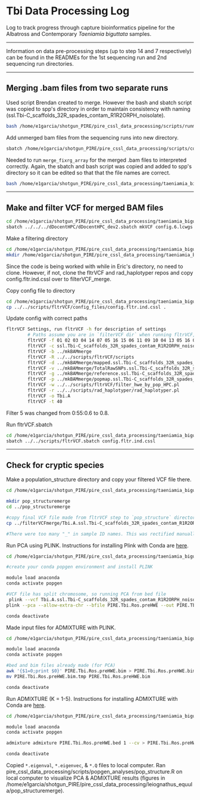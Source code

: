 # Tbi Data Processing Log

Log to track progress through capture bioinformatics pipeline for the Albatross and Contemporary *Taeniamia biguttata* samples.

---

Information on data pre-processing steps (up to step 14 and 7 respectively) can be found in the READMEs for the 1st sequencing run and 2nd sequencing run directories.

---
## Merging .bam files from two separate runs

Used script Brendan created to merge. However the bash and sbatch script was copied to spp's directory in order to maintain consistency with naming (ssl.Tbi-C_scaffolds_32R_spades_contam_R1R2ORPH_noisolate).

```sh 
bash /home/e1garcia/shotgun_PIRE/pire_cssl_data_processing/scripts/runmerge_2runs_cssl_array.bash /home/e1garcia/shotgun_PIRE/pire_cssl_data_processing/taeniamia_biguttata/ Ssp
```

Add unmerged bam files from the sequencing runs into new directory. 

```sh
sbatch /home/e1garcia/shotgun_PIRE/pire_cssl_data_processing/scripts/copyunmerged.sbatch /home/e1garcia/shotgun_PIRE/pire_cssl_data_processing/taeniamia_biguttata/ mergebams_run1run2/ mkBAMmerge
```

Needed to run `merge_fixrg_array` for the merged .bam files to interpreted correctly. Again, the sbatch and bash script was copied and added to spp's directory so it can be edited so that that the file names are correct.

```sh
bash /home/e1garcia/shotgun_PIRE/pire_cssl_data_processing/taeniamia_biguttata/merge_fixrg_array.bash /home/e1garcia/shotgun_PIRE/pire_cssl_data_processing/taeniamia_biguttata/mkBAMmerge/ #I had to run this twice since it didn't seem to do all indivudals the first time.
```

---

## Make and filter VCF for merged BAM files

```sh
cd /home/e1garcia/shotgun_PIRE/pire_cssl_data_processing/taeniamia_biguttata/mkBAMmerge/
sbatch ../../../dDocentHPC/dDocentHPC_dev2.sbatch mkVCF config.6.lcwgs 
```

Make a filtering directory

```sh
cd /home/e1garcia/shotgun_PIRE/pire_cssl_data_processing/taeniamia_biguttata/mkBAMmerge/
mkdir /home/e1garcia/shotgun_PIRE/pire_cssl_data_processing/taeniamia_biguttata/filterVCF_merge
```

Since the code is being worked with while in Eric's directory, no need to clone. However, if not, clone the fltrVCF and rad_haplotyper repos and copy config.fltr.ind.cssl over to filterVCF_merge.

Copy config file to directory

```sh
cd /home/e1garcia/shotgun_PIRE/pire_cssl_data_processing/taeniamia_biguttata/filterVCF_merge
cp ../../scripts/fltrVCF/config_files/config.fltr.ind.cssl .
```

Update config with correct paths

```sh
fltrVCF Settings, run fltrVCF -h for description of settings
        # Paths assume you are in `filterVCF dir` when running fltrVCF, change as necessary
        fltrVCF -f 01 02 03 04 14 07 05 16 15 06 11 09 10 04 13 05 16 07                                    # order to run filters in
        fltrVCF -c ssl.Tbi-C_scaffolds_32R_spades_contam_R1R2ORPH_noisolate                                 # cutoffs, ie ref description
        fltrVCF -b ../mkBAMmerge                                                                            # path to *.bam files
        fltrVCF -R ../../scripts/fltrVCF/scripts                                                            # path to fltrVCF R scripts
        fltrVCF -d ../mkBAMmerge/mapped.ssl.Tbi-C_scaffolds_32R_spades_contam_R1R2ORPH_noisolate.bed        # bed file used in genotyping
        fltrVCF -v ../mkBAMmerge/TotalRawSNPs.ssl.Tbi-C_scaffolds_32R_spades_contam_R1R2ORPH_noisolate.vcf  # vcf file to filter
        fltrVCF -g ../mkBAMmerge/reference.ssl.Tbi-C_scaffolds_32R_spades_contam_R1R2ORPH_noisolate.fasta   # reference genome
        fltrVCF -p ../mkBAMmerge/popmap.ssl.Tbi-C_scaffolds_32R_spades_contam_R1R2ORPH_noisolate            # popmap file
        fltrVCF -w ../../scripts/fltrVCF/filter_hwe_by_pop_HPC.pl                                           # path to HWE filter script
        fltrVCF -r ../../scripts/rad_haplotyper/rad_haplotyper.pl                                           # path to rad_haplotyper scri
        fltrVCF -o Tbi.A                                                                                    # prefix on output files, use
        fltrVCF -t 40                                                                                       # number of threads [1]
```
Filter 5 was changed from 0:55:0.6 to 0.8.

Run fltrVCF.sbatch

```sh
cd /home/e1garcia/shotgun_PIRE/pire_cssl_data_processing/taeniamia_biguttata/filterVCF_merge
sbatch ../../scripts/fltrVCF.sbatch config.fltr.ind.cssl 
```
---

## Check for cryptic species

Make a population_structure directory and copy your filtered VCF file there.

```sh
cd /home/e1garcia/shotgun_PIRE/pire_cssl_data_processing/taeniamia_biguttata/filterVCF_merge

mkdir pop_structuremerge
cd ../pop_structuremerge

#copy final VCF file made from fltrVCF step to `pop_structure` directory
cp ../filterVCFmerge/Tbi.A.ssl.Tbi-C_scaffolds_32R_spades_contam_R1R2ORPH_noisolate.Fltr07.18.vcf .

#There were too many "_" in sample ID names. This was rectified manually by editing the VCF using nano as there was issues with bcftools reading the VCF file.
```

Run PCA using PLINK. Instructions for installing Plink with Conda are [here](https://github.com/philippinespire/pire_cssl_data_processing/blob/main/scripts/popgen_analyses/README.md).
```sh
cd /home/e1garcia/shotgun_PIRE/pire_cssl_data_processing/taeniamia_biguttata/pop_structuremerge

#create your conda popgen environment and install PLINK

module load anaconda
conda activate popgen

#VCF file has split chromosome, so running PCA from bed file
 plink --vcf Tbi.A.ssl.Tbi-C_scaffolds_32R_spades_contam_R1R2ORPH_noisolate.Fltr07.18.vcf --allow-extra-chr --make-bed --out PIRE.Tbi.Ros.preHWE
plink --pca --allow-extra-chr --bfile PIRE.Tbi.Ros.preHWE --out PIRE.Tbi.Ros.preHWE

conda deactivate
```

Made input files for ADMIXTURE with PLINK.
```sh
cd /home/e1garcia/shotgun_PIRE/pire_cssl_data_processing/taeniamia_biguttata/pop_structuremerge

module load anaconda
conda activate popgen

#bed and bim files already made (for PCA)
awk '{$1=0;print $0}' PIRE.Tbi.Ros.preHWE.bim > PIRE.Tbi.Ros.preHWE.bim.tmp
mv PIRE.Tbi.Ros.preHWE.bim.tmp PIRE.Tbi.Ros.preHWE.bim

conda deactivate
```

Run ADMIXTURE (K = 1-5). Instructions for installing ADMIXTURE with Conda are [here](https://github.com/philippinespire/pire_cssl_data_processing/blob/main/scripts/popgen_analyses/README.md).

```sh
cd /home/e1garcia/shotgun_PIRE/pire_cssl_data_processing/taeniamia_biguttata/pop_structuremerge

module load anaconda
conda activate popgen

admixture admixture PIRE.Tbi.Ros.preHWE.bed 1 --cv > PIRE.Tbi.Ros.preHWE.log1.out #run from 1-5

conda deactivate
```

Copied `*.eigenval`, `*.eigenvec`, & `*.Q` files to local computer. Ran pire_cssl_data_processing/scripts/popgen_analyses/pop_structure.R on local computer to visualize PCA & ADMIXTURE results (figures in /home/e1garcia/shotgun_PIRE/pire_cssl_data_processing/leiognathus_equula/pop_structuremerge).

